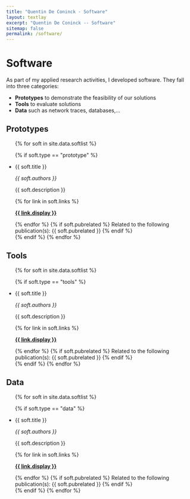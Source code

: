 ```yaml
---
title: "Quentin De Coninck - Software"
layout: textlay
excerpt: "Quentin De Coninck -- Software"
sitemap: false
permalink: /software/
---
```


# Software

As part of my applied research activities, I developed software.
They fall into three categories:

- **Prototypes** to demonstrate the feasibility of our solutions
- **Tools** to evaluate solutions
- **Data** such as network traces, databases,...

## Prototypes

<ul>
{% for soft in site.data.softlist %}

{% if soft.type == "prototype" %}
<li>
<pubtit>{{ soft.title }}</pubtit>
<p><em>{{ soft.authors }}</em></p>
<p>{{ soft.description }}</p>
{% for link in soft.links %}
<p><strong><a href="{{ link.url }}">{{ link.display }}</a></strong></p>
{% endfor %}
{% if soft.pubrelated %}
Related to the following publication(s): {{ soft.pubrelated }}
{% endif %}

</li>
{% endif %}
{% endfor %}
</ul>

## Tools

<ul>
{% for soft in site.data.softlist %}

{% if soft.type == "tools" %}
<li>
<pubtit>{{ soft.title }}</pubtit>
<p><em>{{ soft.authors }}</em></p>
<p>{{ soft.description }}</p>
{% for link in soft.links %}
<p><strong><a href="{{ link.url }}">{{ link.display }}</a></strong></p>
{% endfor %}
{% if soft.pubrelated %}
Related to the following publication(s): {{ soft.pubrelated }}
{% endif %}

</li>
{% endif %}
{% endfor %}
</ul>

## Data

<ul>
{% for soft in site.data.softlist %}

{% if soft.type == "data" %}
<li>
<pubtit>{{ soft.title }}</pubtit>
<p><em>{{ soft.authors }}</em></p>
<p>{{ soft.description }}</p>
{% for link in soft.links %}
<p><strong><a href="{{ link.url }}">{{ link.display }}</a></strong></p>
{% endfor %}
{% if soft.pubrelated %}
Related to the following publication(s): {{ soft.pubrelated }}
{% endif %}
</li>
{% endif %}
{% endfor %}
</ul>